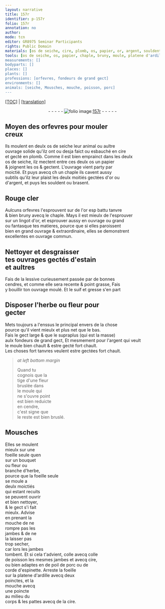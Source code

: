 ```yaml
---
layout: narrative
title: 157r
identifier: p-157r
folio: 157r
annotation: no
author:
mode: tcn
editor: GR8975 Seminar Participants
rights: Public Domain
materials: [os de seiche, cire, plomb, os, papier, or, argent, souldent, Rouge cler, or esp battu tanvre, lingot d'or, estain, lessive, cendres, suif, gresse, cendre, colle, colle de poisson, poil de porc, corde d'espinette, ardille]
tools: [os de seiche, os, papier, chaple, bruny, moule, platene d'ardille, poinctes, poincte]
measurements: []
bodyparts: []
places: []
plants: []
professions: [orfevres, fondeurs de grand gect]
environments: []
animals: [seiche, Mousches, mouche, poisson, porc]
---
```


 <p><a href="{{ site.baseurl }}/normalized/">[TOC]</a> | <a href="{{ site.baseurl }}/texts/p-157r_tl/" target="_blank">[translation]</a></p><div class="folio" align="center">- - - - - <a href="http://gallica.bnf.fr/ark:/12148/btv1b10500001g/f319.item.r=" target="_blank"><img src="https://cu-mkp.github.io/2017-workshop-edition/assets/photo-icon.png" alt="folio image: " style="display:inline-block; margin-bottom:-3px;"/>157r</a> - - - - - </div>  
  

## Moyen des <span class="pro">orfevres</span> pour mouler<br/> creux

 
 Ils moulent en deulx <span class="tl"><span class="m">os de <span class="al">seiche</span></span></span> leur animal ou aultre<br/> ouvrage solide qu'ilz ont ou desja faict ou esbauché en <span class="m">cire</span><br/> et gecté en <span class="m">plomb</span>. Comme il est bien emprainct dans les deulx<br/> <span class="tl"><span class="m">os de <span class="al">seiche</span></span></span>, ilz mectent entre ces deulx <span class="tl"><span class="m">os</span></span> un <span class="tl"><span class="m">papier</span></span><br/> & joignent les <span class="tl"><span class="m">os</span></span> & gectent. L'ouvrage vient party par<br/> moictié. Et puys avecq <span class="del">ch</span> un <span class="tl">chaple</span> ils cavent aussy<br/> subtils qu'ilz leur plaist les deulx moitiés gectées d'<span class="m">or</span> ou<br/> d'<span class="m">argent</span>, et puys les <span class="m">souldent</span> ou brasent. 
 
 
  

## <span class="m">Rouge cler</span>

 
 Aulcuns <span class="pro">orfevres</span> l'esprouvent sur de l'<span class="m">or <span class="del">esp</span> battu tanvre</span><br/> & bien <span class="tl">bruny</span> avecq le <span class="tl">chaple</span>. Mays il est mieulx de l'esprouver<br/> sur un <span class="m">lingot d'or</span>, et esprouver aussy en ouvrage ou gra<span class="exp">n</span>d<br/> ou fantasque tes matieres, pource que si elles paroissent<br/> bien en grand ouvrage & extraordinaire, elles se demo<span class="exp">n</span>strent<br/> excellentes en ouvrage commun.
 
 
  

## Nettoyer et desgraisser<br/> tes ouvrages gectés d'<span class="m">estain</span><br/> et aultres

 
 Fais de la <span class="m">lessive</span> curieuse<span class="exp">m</span>ent passée par de bonnes<br/> <span class="m">cendres</span>, et co<span class="exp">mm</span>e elle sera recente & point grasse, Fais<br/> y bouillir ton ouvrage moulé. Et le <span class="m">suif</span> et <span class="m">gresse</span> s'en p<span class="exp">ar</span><span class="x">t</span>
 
 
  

## Disposer l'herbe ou fleur pour<br/> gecter

 
Mets toujours a l'enssus le principal envers de la chose<br/> pource qu'il vient mieulx et plus net que le bas.<br/> Fais le gect large & que le supraplus (qui est la masse)<br/> aulx <span class="pro">fondeurs de grand gect</span>, <span class="del">Et</span> mesmem<span class="exp">en</span>t pour l'<span class="m">argent</span> qui veult<br/> le <span class="tl">moule</span> bien chault & estre gecté fort chault.<br/> Les choses fort tanvres veulent estre gectées fort chault.
 
> *at left bottom margin*
> 
> 
>   Quand tu<br/> cognois que la<br/> tige d'une fleur<br/> bruslée dans<br/> le <span class="tl">moule</span> qui<br/> ne s'ouvre point<br/> est bien reduicte<br/> en <span class="m">cendre</span>,<br/> c'est signe que<br/> le reste est bien bruslé.
 
 
  

## <span class="al">Mousches</span>

 
Elles se moulent<br/> mieulx sur une<br/> foeille seule que<span class="del">n</span><br/> sur un bouquet<br/> ou fleur ou<br/> branche d'herbe,<br/> pource que la foeille seule<br/> se moule a<br/> deulx moictiés<br/> qui estant recuits<br/> se peuvent ouvrir<br/> et bien nettoyer,<br/> & le gect s'i fait<br/> mieulx. Advise<br/> en prenant la<br/> <span class="al">mouche</span> de ne<br/> rompre pas les<br/> jambes & de ne<br/> la laisser pas<br/> trop secher,<br/> car lors les jambes<br/> tombent. Et si cela t'advient, <span class="m">colle</span> avecq <span class="m">colle<br/> de <span class="al">poisson</span></span> les mesmes jambes et avecq <span class="m">cire</span>,<br/> ou bien adaptes en de <span class="m">poil de <span class="al">porc</span></span> ou de<br/> <span class="m">corde d'<span class="mu">espinette</span></span>. Arreste la foeille<br/> sur la <span class="tl">platene d'<span class="m">ardille</span></span> avecq deux<br/> <span class="tl">poinctes</span>, et la<br/> <span class="al">mouche</span> avecq<br/> une <span class="tl">poincte</span><br/> au milieu du<br/> corps & les pattes avecq de la <span class="m">cire</span>.
 
 